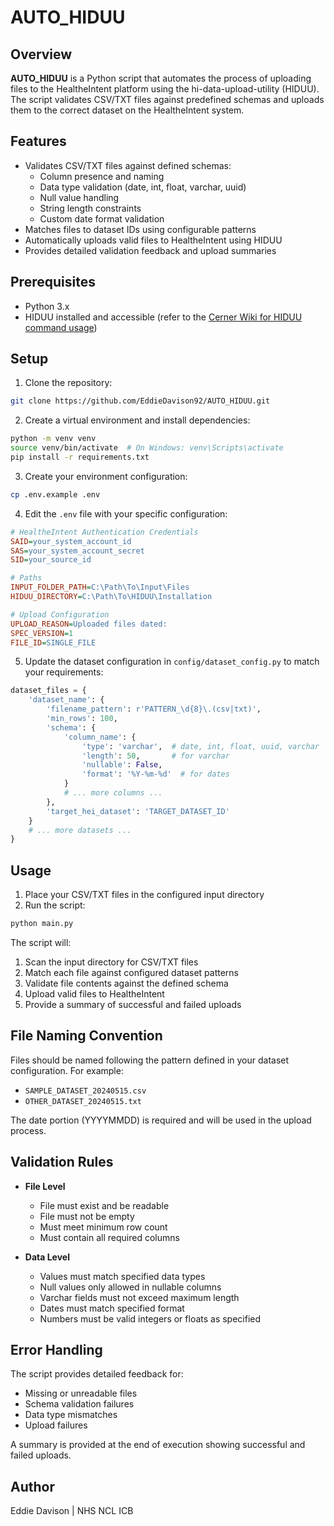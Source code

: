 # AUTO_HIDUU

## Overview

**AUTO_HIDUU** is a Python script that automates the process of uploading files to the HealtheIntent platform using the hi-data-upload-utility (HIDUU). The script validates CSV/TXT files against predefined schemas and uploads them to the correct dataset on the HealtheIntent system.

## Features

* Validates CSV/TXT files against defined schemas:
  * Column presence and naming
  * Data type validation (date, int, float, varchar, uuid)
  * Null value handling
  * String length constraints
  * Custom date format validation
* Matches files to dataset IDs using configurable patterns
* Automatically uploads valid files to HealtheIntent using HIDUU
* Provides detailed validation feedback and upload summaries

## Prerequisites

* Python 3.x
* HIDUU installed and accessible (refer to the [Cerner Wiki for HIDUU command usage](https://wiki.cerner.com/pages/releaseview.action?pageId=1391627506))

## Setup

1. Clone the repository:

```bash
git clone https://github.com/EddieDavison92/AUTO_HIDUU.git
```

2. Create a virtual environment and install dependencies:

```bash
python -m venv venv
source venv/bin/activate  # On Windows: venv\Scripts\activate
pip install -r requirements.txt
```

3. Create your environment configuration:

```bash
cp .env.example .env
```

4. Edit the `.env` file with your specific configuration:

```ini
# HealtheIntent Authentication Credentials
SAID=your_system_account_id
SAS=your_system_account_secret
SID=your_source_id

# Paths
INPUT_FOLDER_PATH=C:\Path\To\Input\Files
HIDUU_DIRECTORY=C:\Path\To\HIDUU\Installation

# Upload Configuration
UPLOAD_REASON=Uploaded files dated:
SPEC_VERSION=1
FILE_ID=SINGLE_FILE
```

5. Update the dataset configuration in `config/dataset_config.py` to match your requirements:

```python
dataset_files = {
    'dataset_name': {
        'filename_pattern': r'PATTERN_\d{8}\.(csv|txt)',
        'min_rows': 100,
        'schema': {
            'column_name': {
                'type': 'varchar',  # date, int, float, uuid, varchar
                'length': 50,       # for varchar
                'nullable': False,
                'format': '%Y-%m-%d'  # for dates
            }
            # ... more columns ...
        },
        'target_hei_dataset': 'TARGET_DATASET_ID'
    }
    # ... more datasets ...
}
```

## Usage

1. Place your CSV/TXT files in the configured input directory
2. Run the script:

```bash
python main.py
```

The script will:
1. Scan the input directory for CSV/TXT files
2. Match each file against configured dataset patterns
3. Validate file contents against the defined schema
4. Upload valid files to HealtheIntent
5. Provide a summary of successful and failed uploads

## File Naming Convention

Files should be named following the pattern defined in your dataset configuration. For example:
* `SAMPLE_DATASET_20240515.csv`
* `OTHER_DATASET_20240515.txt`

The date portion (YYYYMMDD) is required and will be used in the upload process.

## Validation Rules

* **File Level**
  * File must exist and be readable
  * File must not be empty
  * Must meet minimum row count
  * Must contain all required columns

* **Data Level**
  * Values must match specified data types
  * Null values only allowed in nullable columns
  * Varchar fields must not exceed maximum length
  * Dates must match specified format
  * Numbers must be valid integers or floats as specified

## Error Handling

The script provides detailed feedback for:
* Missing or unreadable files
* Schema validation failures
* Data type mismatches
* Upload failures

A summary is provided at the end of execution showing successful and failed uploads.

## Author

Eddie Davison | NHS NCL ICB
